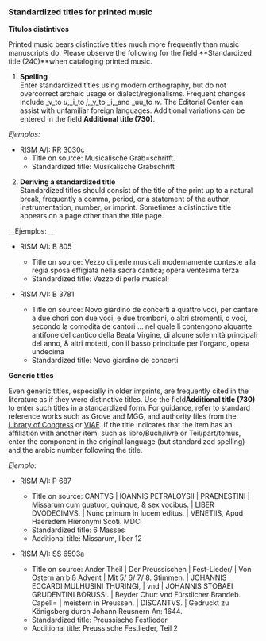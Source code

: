 ### Standardized titles for printed music

**Títulos distintivos**

Printed music bears distinctive titles much more frequently than music manuscripts do. Please observe the following for the field **Standardized title (240)**when cataloging printed music.

1. **Spelling**  
   Enter standardized titles using modern orthography, but do not overcorrect archaic usage or dialect/regionalisms. Frequent changes include _v_to _u_,_i_to _j_,_y_to _i,_and _uu_to _w_. The Editorial Center can assist with unfamiliar foreign languages. Additional variations can be entered in the field **Additional title (730)**.

_Ejemplos:_

- RISM A/I: RR 3030c
   - Title on source: Musicalische Grab=schrifft.
   - Standardized title: Musikalische Grabschrift

2. **Deriving a standardized title**  
   Standardized titles should consist of the title of the print up to a natural break, frequently a comma, period, or a statement of the author, instrumentation, number, or imprint. Sometimes a distinctive title appears on a page other than the title page.

__Ejemplos: __

- RISM A/I: B 805
   - Title on source: Vezzo di perle musicali modernamente conteste alla regia sposa effigiata nella sacra cantica; opera ventesima terza
   - Standardized title: Vezzo di perle musicali

- RISM A/I: B 3781
   - Title on source: Novo giardino de concerti a quattro voci, per cantare a due chori con due voci, e due tromboni, o altri stromenti, o voci, secondo la comodità de cantori ... nel quale li contengono alquante antifone del cantico della Beata Virgine, di alcune solennità principali del anno, & altri motetti, con il basso principale per l'organo, opera undecima
   - Standardized title: Novo giardino de concerti

**Generic titles**

Even generic titles, especially in older imprints, are frequently cited in the literature as if they were distinctive titles. Use the field**Additional title (730)** to enter such titles in a standardized form. For guidance, refer to standard reference works such as Grove and MGG, and authority files from the [Library of Congress](http://id.loc.gov/authorities/names.html) or [VIAF](http://www.viaf.org/). If the title indicates that the item has an affiliation with another item, such as libro/Buch/livre or Teil/part/tomus, enter the component in the original language (but standardized spelling) and the arabic number following the title.

_Ejemplo:_

- RISM A/I: P 687
   - Title on source: CANTVS | IOANNIS PETRALOYSII | PRAENESTINI | Missarum cum quatuor, quinque, & sex vocibus. | LIBER DVODECIMVS. | Nunc primum in lucem editus. | VENETIIS, Apud Haeredem Hieronymi Scoti. MDCI
   - Standardized title: 6 Masses
   - Additional title: Missarum, liber 12

- RISM A/I: SS 6593a
   - Title on source: Ander Theil | Der Preussischen | Fest-Lieder/ | Von Ostern an biß Advent | Mit 5/ 6/ 7/ 8. Stimmen. | JOHANNIS ECCARDI MULHUSINI THURINGI, | vnd | JOHANNIS STOBAEI GRUDENTINI BORUSSI. | Beyder Chur: vnd Fürstlicher Brandeb. Capell= | meistern in Preussen. | DISCANTVS. | Gedruckt zu Königsberg durch Johann Reusnern An: 1644.
   - Standardized title: Preussische Festlieder
   - Additional title: Preussische Festlieder, Teil 2
